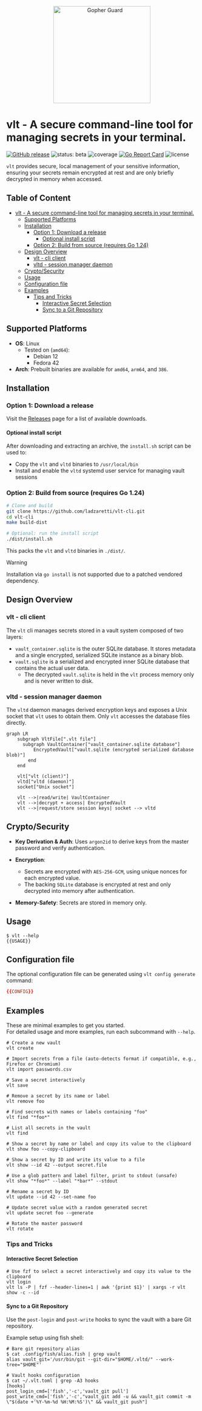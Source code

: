 <!-- omit in toc -->
<p align="center">
  <img src="./assets/gopher_guard.png" alt="Gopher Guard" width="256"/>
</p>

# vlt - A secure command-line tool for managing secrets in your terminal.

[![GitHub release](https://img.shields.io/github/v/release/ladzaretti/vlt-cli)](https://github.com/ladzaretti/vlt-cli/releases)
![status: beta](https://img.shields.io/badge/status-beta-yellow)
![coverage](https://img.shields.io/badge/coverage-{{COVERAGE}}25-yellow)
[![Go Report Card](https://goreportcard.com/badge/github.com/ladzaretti/vlt-cli)](https://goreportcard.com/report/github.com/ladzaretti/vlt-cli)
![license](https://img.shields.io/github/license/ladzaretti/vlt-cli)

`vlt` provides secure, local management of your sensitive information, ensuring your secrets remain encrypted at rest and are only briefly decrypted in memory when accessed.

<!-- omit in toc -->
## Table of Content

- [vlt - A secure command-line tool for managing secrets in your terminal.](#vlt---a-secure-command-line-tool-for-managing-secrets-in-your-terminal)
  - [Supported Platforms](#supported-platforms)
  - [Installation](#installation)
    - [Option 1: Download a release](#option-1-download-a-release)
      - [Optional install script](#optional-install-script)
    - [Option 2: Build from source (requires Go 1.24)](#option-2-build-from-source-requires-go-124)
  - [Design Overview](#design-overview)
    - [vlt - cli client](#vlt---cli-client)
    - [vltd - session manager daemon](#vltd---session-manager-daemon)
  - [Crypto/Security](#cryptosecurity)
  - [Usage](#usage)
  - [Configuration file](#configuration-file)
  - [Examples](#examples)
    - [Tips and Tricks](#tips-and-tricks)
      - [Interactive Secret Selection](#interactive-secret-selection)
      - [Sync to a Git Repository](#sync-to-a-git-repository)

## Supported Platforms

- **OS**: Linux
  - Tested on (`amd64`):
    - Debian 12
    - Fedora 42
- **Arch**: Prebuilt binaries are available for `amd64`, `arm64`, and `386`.

## Installation

### Option 1: Download a release

Visit the [Releases](https://github.com/ladzaretti/vlt-cli/releases) page for a list of available downloads.

#### Optional install script
After downloading and extracting an archive, the `install.sh` script can be used to:

- Copy the `vlt` and `vltd` binaries to `/usr/local/bin`
- Install and enable the `vltd` systemd user service for managing vault sessions

### Option 2: Build from source (requires Go 1.24)

```bash
# Clone and build
git clone https://github.com/ladzaretti/vlt-cli.git
cd vlt-cli
make build-dist

# Optional: run the install script
./dist/install.sh
```
This packs the `vlt` and `vltd` binaries in `./dist/`.

>[!WARNING]
> Installation via `go install` is not supported due to a patched vendored dependency.

## Design Overview
### vlt - cli client
The `vlt` cli manages secrets stored in a vault system composed of two layers:
- `vault_container.sqlite` is the outer SQLite database. It stores metadata and a single encrypted, serialized SQLite instance as a binary blob.
- `vault.sqlite` is a serialized and encrypted inner SQLite database that contains the actual user data.
  - The decrypted `vault.sqlite` is held in the `vlt` process memory only and is never written to disk.

### vltd - session manager daemon
The `vltd` daemon manages derived encryption keys and exposes a Unix socket that `vlt` uses to obtain them. Only `vlt` accesses the database files directly.

```mermaid
graph LR
    subgraph VltFile[".vlt file"]
      subgraph VaultContainer["vault_container.sqlite database"]
          EncryptedVault["vault.sqlite (encrypted serialized database blob)"]
        end
    end

    vlt["vlt (client)"]
    vltd["vltd (daemon)"]
    socket["Unix socket"]

    vlt -->|read/write| VaultContainer
    vlt -->|decrypt + access| EncryptedVault
    vlt -->|request/store session keys| socket --> vltd
```

## Crypto/Security
- **Key Derivation & Auth**: Uses `argon2id` to derive keys from the master password and verify authentication.

- **Encryption**:  
  - Secrets are encrypted with `AES-256-GCM`, using unique nonces for each encrypted value.  
  - The backing `SQLite` database is encrypted at rest and only decrypted into memory after authentication.

- **Memory-Safety**: Secrets are stored in memory only.

## Usage
```console
$ vlt --help
{{USAGE}}
```

## Configuration file

The optional configuration file can be generated using `vlt config generate` command:

```toml
{{CONFIG}}
```

## Examples

These are minimal examples to get you started.  
For detailed usage and more examples, run each subcommand with `--help`.

```shell
# Create a new vault
vlt create

# Import secrets from a file (auto-detects format if compatible, e.g., Firefox or Chromium)
vlt import passwords.csv

# Save a secret interactively
vlt save

# Remove a secret by its name or label
vlt remove foo

# Find secrets with names or labels containing "foo"
vlt find "*foo*"

# List all secrets in the vault
vlt find

# Show a secret by name or label and copy its value to the clipboard
vlt show foo --copy-clipboard

# Show a secret by ID and write its value to a file
vlt show --id 42 --output secret.file

# Use a glob pattern and label filter, print to stdout (unsafe)
vlt show "*foo*" --label "*bar*" --stdout

# Rename a secret by ID
vlt update --id 42 --set-name foo

# Update secret value with a random generated secret
vlt update secret foo --generate

# Rotate the master password
vlt rotate
```


### Tips and Tricks

#### Interactive Secret Selection

```shell
# Use fzf to select a secret interactively and copy its value to the clipboard
vlt login
vlt ls -P | fzf --header-lines=1 | awk '{print $1}' | xargs -r vlt show -c --id
```

#### Sync to a Git Repository
Use the `post-login` and `post-write` hooks to sync the vault with a bare Git repository.

Example setup using fish shell:
```shell
# Bare git repository alias
$ cat .config/fish/alias.fish | grep vault
alias vault_git='/usr/bin/git --git-dir="$HOME/.vltd/" --work-tree="$HOME"'

# Vault hooks configuration
$ cat ~/.vlt.toml | grep -A3 hooks
[hooks]
post_login_cmd=['fish','-c','vault_git pull']
post_write_cmd=['fish','-c',"vault_git add -u && vault_git commit -m \"$(date +'%Y-%m-%d %H:%M:%S')\" && vault_git push"]
```
